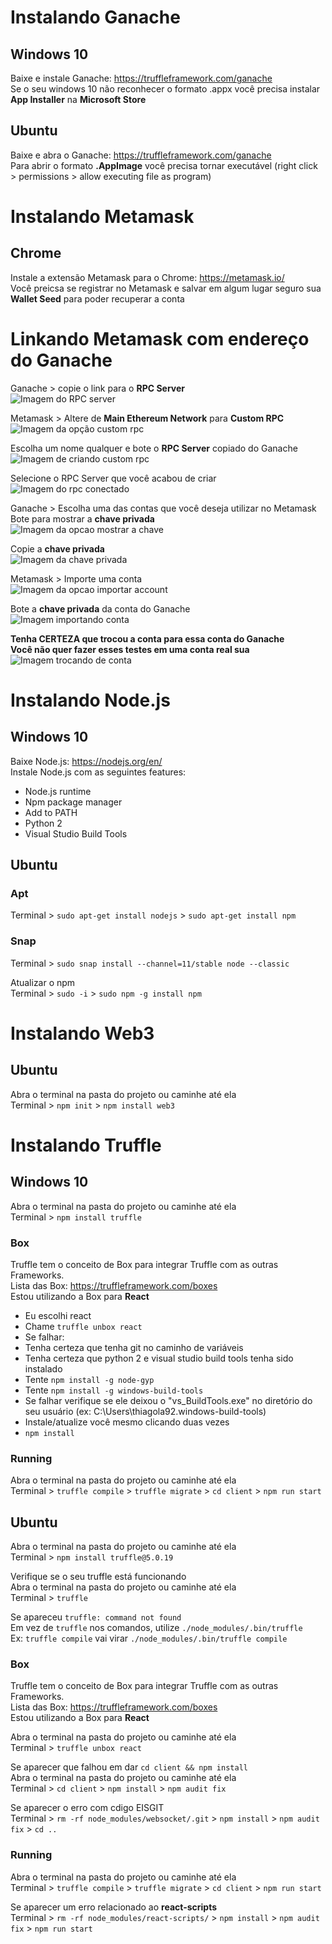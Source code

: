 # Instalando Ganache 

## Windows 10
Baixe e instale Ganache: https://truffleframework.com/ganache  
Se o seu windows 10 não reconhecer o formato .appx você precisa instalar **App Installer** na **Microsoft Store**  
    
## Ubuntu
Baixe e abra o Ganache: https://truffleframework.com/ganache  
Para abrir o formato **.AppImage** você precisa tornar executável (right click > permissions > allow executing file as program)  
# Instalando Metamask

## Chrome
Instale a extensão Metamask para o Chrome: https://metamask.io/  
Você preicsa se registrar no Metamask e salvar em algum lugar seguro sua **Wallet Seed** para poder recuperar a conta  
    
# Linkando Metamask com endereço do Ganache

Ganache > copie o link para o **RPC Server**  
![Imagem do RPC server](rpcServer.png)  

Metamask > Altere de **Main Ethereum Network** para **Custom RPC**   
![Imagem da opção custom rpc](customRPC.png)  

 Escolha um nome qualquer e bote o **RPC Server** copiado do Ganache  
![Imagem de criando custom rpc](customRPCsave.png)  

Selecione o RPC Server que você acabou de criar    
![Imagem do rpc conectado](foobar.png)  

Ganache > Escolha uma das contas que você deseja utilizar no Metamask  
Bote para mostrar a **chave privada**  
![Imagem da opcao mostrar a chave](showkey.png)  

Copie a **chave privada**  
![Imagem da chave privada](privatekey.png)  

Metamask > Importe uma conta  
![Imagem da opcao importar account](importaccount.png)  

Bote a **chave privada** da conta do Ganache  
![Imagem importando conta](importaccountkey.png)  

**Tenha CERTEZA que trocou a conta para essa conta do Ganache  
Você não quer fazer esses testes em uma conta real sua**  
![Imagem trocando de conta](changeaccount.png)  

# Instalando Node.js

## Windows 10
Baixe Node.js: https://nodejs.org/en/  
Instale Node.js com as seguintes features:
* Node.js runtime  
* Npm package manager  
* Add to PATH  
* Python 2   
* Visual Studio Build Tools  

## Ubuntu

### Apt
Terminal > `sudo apt-get install nodejs` > `sudo apt-get install npm`  

### Snap
Terminal > `sudo snap install --channel=11/stable node --classic`  

Atualizar o npm  
Terminal > `sudo -i` > `sudo npm -g install npm`  

# Instalando Web3

## Ubuntu
Abra o terminal na pasta do projeto ou caminhe até ela  
Terminal > `npm init` > `npm install web3`  

# Instalando Truffle

## Windows 10
Abra o terminal na pasta do projeto ou caminhe até ela  
Terminal > `npm install truffle`  

### Box
Truffle tem o conceito de Box para integrar Truffle com as outras Frameworks.  
Lista das Box: https://truffleframework.com/boxes  
Estou utilizando a Box para **React**  


* Eu escolhi react
* Chame `truffle unbox react`
 * Se falhar:
 * Tenha certeza que tenha git no caminho de variáveis
 * Tenha certeza que python 2 e visual studio build tools tenha sido instalado
 * Tente `npm install -g node-gyp`
 * Tente `npm install -g windows-build-tools`
  * Se falhar verifique se ele deixou o "vs_BuildTools.exe" no diretório do seu usuário (ex: C:\Users\thiagola92\.windows-build-tools)
  * Instale/atualize você mesmo clicando duas vezes
* `npm install`

### Running
Abra o terminal na pasta do projeto ou caminhe até ela   
Terminal > `truffle compile` > `truffle migrate` > `cd client` > `npm run start`  

## Ubuntu
Abra o terminal na pasta do projeto ou caminhe até ela   
Terminal > `npm install truffle@5.0.19`  

Verifique se o seu truffle está funcionando  
Abra o terminal na pasta do projeto ou caminhe até ela  
Terminal > `truffle`

Se apareceu `truffle: command not found`  
Em vez de `truffle` nos comandos, utilize `./node_modules/.bin/truffle`  
Ex: `truffle compile` vai virar `./node_modules/.bin/truffle compile`

### Box
Truffle tem o conceito de Box para integrar Truffle com as outras Frameworks.  
Lista das Box: https://truffleframework.com/boxes  
Estou utilizando a Box para **React**  

Abra o terminal na pasta do projeto ou caminhe até ela   
Terminal > `truffle unbox react`  

Se aparecer que falhou em dar `cd client && npm install`  
Abra o terminal na pasta do projeto ou caminhe até ela   
Terminal > `cd client` > `npm install` > `npm audit fix`

Se aparecer o erro com cdigo EISGIT  
Terminal > `rm -rf node_modules/websocket/.git` > `npm install` > `npm audit fix` > `cd ..`  

### Running
Abra o terminal na pasta do projeto ou caminhe até ela   
Terminal > `truffle compile` > `truffle migrate` > `cd client` > `npm run start`  

Se aparecer um erro relacionado ao **react-scripts**  
Terminal > `rm -rf node_modules/react-scripts/` > `npm install` > `npm audit fix` > `npm run start`  
